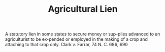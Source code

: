 ---
title: Agricultural Lien
letter: A
permalink: "/definitions/agricultural-lien.html"
body: A statutory lien in some states to secure money or sup-plies advanced to an
  agriculturist to be ex-pended or employed in the making of a crop and attaching
  to that crop only. Clark v. Farrar, 74 N. C. 686, 690
published_at: '2018-07-07'
source: Black's Law Dictionary
layout: post
---